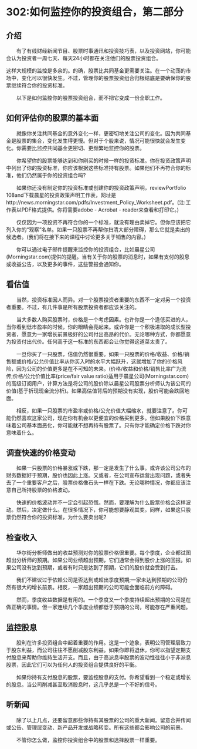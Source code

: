 # 302:如何监控你的投资组合，第二部分
## 介绍

　　有了有线财经新闻节目、股票时事通讯和投资技巧表，以及投资网站，你可能会认为投资者一周七天、每天24小时都在关注他们的股票投资组合。

这样大规模的监控是多余的。的确，股票比共同基金更需要关注。在一个动荡的市场中，变化可以很快发生。不过，管理你的股票投资组合归根结底是要确保你的股票继续符合你的投资标准。

　　以下是如何监控你的股票投资组合，而不把它变成一份全职工作。

## 如何评估你的股票的基本面

　　就像你关注共同基金的意外变化一样，更密切地关注公司的变化。因为共同基金是股票的集合，变化发生得更慢。但对于个股来说，情况可能很快就会发生变化。你需要比监控共同基金更密切、更频繁地监控你的股票。

　　你希望你的股票能够达到和你刚买的时候一样的投资标准。你在投资政策声明中列出了你的投资标准，你应该根据这些标准持有股票。如果他们不再符合你的标准，他们仍然属于你的投资组合吗?

　　如果你还没有制定你的投资标准或创建你的投资政策声明，reviewPortfolio 108and下载晨星的投资政策声明工作表，网址是http://news.morningstar.com/pdfs/Investment_Policy_Worksheet.pdf。(注:工作表以PDF格式提供。你将需要adobe - Acrobat - reader来查看和打印它。)

　　仅仅因为一项投资不再符合你的一个标准，就没有理由卖掉它。但你应该把它列入你的“观察”名单。如果一只股票不再帮你扫清大部分障碍，那么它就是卖出的候选者。(我们将在接下来的课程中讨论更多关于销售的内容。)

　　你可以通过电子邮件提醒来监控你的投资组合，比如晨星公司(Morningstar.com)提供的提醒。当有关于你的股票的消息时，如果有支付的股息或收益公告，以及更多的事件，这些警报会通知你。

## 看估值

　　当然，投资标准因人而异。对一个股票投资者重要的东西不一定对另一个投资者重要。不过，有几件事是所有股票投资者都应该关注的。

　　当大多数人购买股票时，价格是一个考虑因素。也许你是一个逢低买进的人，当你看到低市盈率的时候，你的眼睛会亮起来。或许你是一个积极进取的成长型投资者，愿意为一家增长前景极好的公司付出高昂的代价。无论哪种方式，你都愿意为投资付出代价。任何高于这一标准的东西都会让你觉得这道菜太贵了。

　　一旦你买了一只股票，估值仍然很重要。如果一只股票的价格/收益、价格/销售额或价格/公允价值比率从你买入时的水平大幅跃升，这就增加了你的价格风险，因为公司的价值更多是在不可知的未来。(价格/收益和价格/销售比率广为流传;价格/公允价值比率(price/fair value ratio)适用于晨星公司(Morningstar.com)的高级订阅用户，计算方法是将公司的股价除以晨星公司股票分析师认为该公司的价值(基于折现现金流分析)。如果高估值背后的预期没有实现，股价可能会跌回地面。

　　相反，如果一只股票的市盈率或价格/公允价值大幅缩水，就要注意了。你可能仍然喜欢这家公司，现在你有机会以更便宜的价格买到更多。但如果股价下跌意味着公司基本面恶化，你可能就不想再持有股票了。只有你才能确定价格下跌对你意味着什么。

## 调查快速的价格变动

　　如果一只股票的价格暴涨或下跌，那一定是发生了什么事。或许该公司公布的财务数据好于预期，股价也因此上涨。又或者，在公司宣布运营出现问题，或者失去了一个重要客户之后，股票价格像石头一样在下跌。无论哪种情况，你都应该注意自己所持股票的价格波动。

　　快速的价格波动并不一定会引起恐慌。然而，要理解为什么股票价格会这样波动。然后，决定做什么。在很多情况下，你可能想要静观其变。同样，如果这只股票仍然符合你的投资标准，为什么要卖出呢?

## 检查收入

　　华尔街分析师做出的收益预测对你的股票价格很重要。每个季度，企业都试图超出分析师的预期。如果公司业绩超出预期，它们通常会得到股价上涨的回报。如果公司没有达到预期，或者有时只是达到了预期，它们的股价就会受到打击。

　　我们不建议过于依赖公司是否达到或超出季度预期;一家未达到预期的公司仍然有很大的增长前景。相反，一家超出预期的公司可能会面临前方的障碍。

　　然而，季度收益数据是有用的。一个季度又一个季度持续超出预期的公司是在做正确的事情。但一家连续几个季度业绩都低于预期的公司，可能存在严重问题。

## 监控股息

　　股利在许多投资组合中起着重要的作用。这是一个迹象，表明公司管理层致力于股东利益，而公司往往不愿削减股东利益。如果你即将退休，你可以指望定期支付股息来帮助你维持生活开支。而且，由于高派息率股票的波动性往往小于非派息股票，因此它们可以为任何人的投资组合提供良好的平衡。

　　如果你持有支付股息的股票，要监控股息的支付。你希望看到一个稳定或增长的股息。当公司削减甚至取消股息时，这几乎总是一个不好的信号。

## 听新闻

　　除了以上几点，还要留意那些你持有其股票的公司的重大新闻。留意合并传闻或公告、管理层变动、新产品开发或战略转变。所有这些都会影响公司的前景。

　　不管你怎么做，监控你投资组合中的股票和选择股票一样重要。
